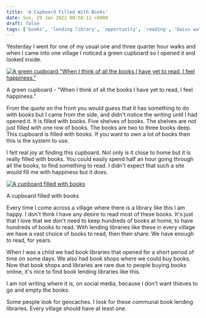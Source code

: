 ```yaml
---
title: 'A Cupboard Filled With Books'
date: Sun, 29 Jan 2023 08:58:11 +0000
draft: false
tags: ['books', 'lending library', 'opportunity', 'reading', 'Swiss walks']
---
```


Yesterday I went for one of my usual one and three quarter hour walks and when I came into one village I noticed a green cupboard so I opened it and looked inside.

[![A green cupboard
"When I think of all the books I have yet to read, I feel happiness."](https://www.main-vision.com/richard/blog/wp-content/uploads/2023/01/img_9286-768x1024.jpg)](https://www.main-vision.com/richard/blog/wp-content/uploads/2023/01/img_9286-scaled.jpg)

A green cupboard - "When I think of all the books I have yet to read, I feel happiness."

From the quote on the front you would guess that it has something to do with books but I came from the side, and didn't notice the writing until I had opened it. It is filled with books. Five shelves of books. The shelves are not just filled with one row of books. The books are two to three books deep. This cupboard is filled with books. If you want to own a lot of books then this is the system to use.

I felt real joy at finding this cupboard. Not only is it close to home but it is really filled with books. You could easily spend half an hour going through all the books, to find something to read. I didn't expect that such a site would fill me with happiness but it does.

[![A cupboard filled with books](https://www.main-vision.com/richard/blog/wp-content/uploads/2023/01/img_9287-768x1024.jpg)](https://www.main-vision.com/richard/blog/wp-content/uploads/2023/01/img_9287-scaled.jpg)

A cupboard filled with books

Every time I come across a village where there is a library like this I am happy. I don't think I have any desire to read most of these books. It's just that I love that we don't need to keep hundreds of books at home, to have hundreds of books to read. With lending libraries like these in every village we have a vast choice of books to read, then then share. We have enough to read, for years.

When I was a child we had book libraries that opened for a short period of time on some days. We also had book shops where we could buy books. Now that book shops and libraries are rare due to people buying books online, it's nice to find book lending libraries like this.

I am not writing where it is, on social media, because I don't want thieves to go and empty the books.

Some people look for geocaches. I look for these communal book lending libraries. Every village should have at least one.